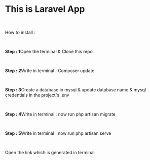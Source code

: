 <h1>
This is Laravel App
</h1>
<br>
<p>How to install : </p>
<br>
<p><b>Step : 1</b>Open the terminal & Clone this repo</p>
<br>
<p><b>Step : 2</b>Write in terminal : Composer update</p>
<br>
<p><b>Step : 3</b>Create a database in mysql & update database name & mysql credentials in the project's .env</p>
<br>
<p><b>Step : 4</b>Write in terminal : now run php artisan migrate</p>
<br>
<p><b>Step : 5</b>Write in terminal : now run php artisan serve</p>
<br>
<p>Open the link which is generated in terminal</p>
